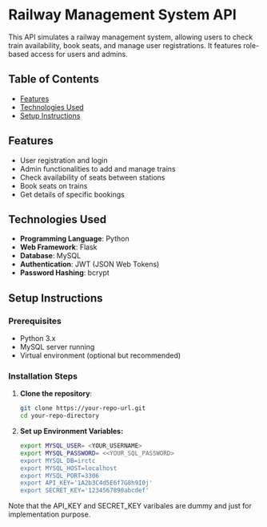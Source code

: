 # Railway Management System API

This API simulates a railway management system, allowing users to check train availability, book seats, and manage user registrations. It features role-based access for users and admins.

## Table of Contents
- [Features](#features)
- [Technologies Used](#technologies-used)
- [Setup Instructions](#setup-instructions)

## Features
- User registration and login
- Admin functionalities to add and manage trains
- Check availability of seats between stations
- Book seats on trains
- Get details of specific bookings

## Technologies Used
- **Programming Language**: Python
- **Web Framework**: Flask
- **Database**: MySQL
- **Authentication**: JWT (JSON Web Tokens)
- **Password Hashing**: bcrypt

## Setup Instructions

### Prerequisites
- Python 3.x
- MySQL server running
- Virtual environment (optional but recommended)

### Installation Steps
1. **Clone the repository**:
   ```bash
   git clone https://your-repo-url.git
   cd your-repo-directory
   
2. **Set up Environment Variables:**
   ```bash
   export MYSQL_USER= <YOUR_USERNAME>
   export MYSQL_PASSWORD= <<YOUR_SQL_PASSWORD>
   export MYSQL_DB=irctc
   export MYSQL_HOST=localhost
   export MYSQL_PORT=3306
   export API_KEY='1A2b3C4d5E6f7G8h9I0j'
   export SECRET_KEY='1234567890abcdef'

  Note that the API_KEY and SECRET_KEY varibales are dummy and just for implementation purpose.

